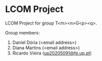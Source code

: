 # LCOM Project

LCOM Project for group T&lt;m&gt;&lt;n&gt;G&lt;p&gt;&lt;q&gt;.

Group members:

1. Daniel Dória (&lt;email address&gt;)
2. Diana Martins (&lt;email address&gt;)
3. Ricardo Vieira (up20205091@fe.up.pt)
